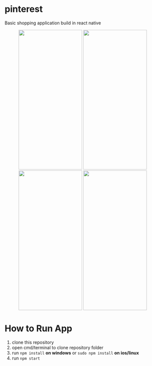 # pinterest
Basic shopping application build in react native

<div align="center">
  <p align="center">
    <img src="assets/login.png" width="205" height="450" />    
    <img src="assets/home.png" width="205" height="450" />
    <img src="assets/cart.png" width="205" height="450" />
    <img src="assets/order.png" width="205" height="450" />
  </p>
</div>  


# How to Run App

  1. clone this repository <br>
  2. open cmd/terminal to clone repository folder <br>
  3. run `npm install` **on windows** or `sudo npm install` **on ios/linux** <br>
  4. run `npm start`

